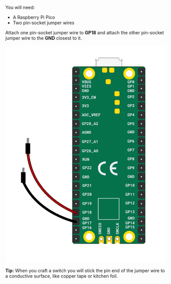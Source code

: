 You will need:

+ A Raspberry Pi Pico
+ Two pin-socket jumper wires

Attach one pin-socket jumper wire to **GP18** and attach the other pin-socket jumper wire to the **GND** closest to it.

![Two pin-socket jumper wires attached to a Raspberry Pi Pico.](images/crafted-switch-wiring.png)

**Tip:** When you craft a switch you will stick the pin end of the jumper wire to a conductive surface, like copper tape or kitchen foil. 

